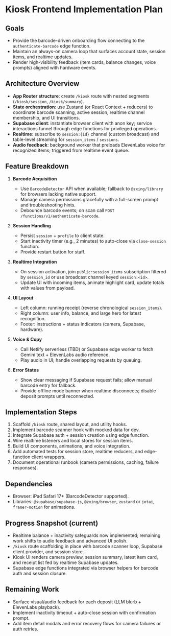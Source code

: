 # Kiosk Frontend Implementation Plan

## Goals
- Provide the barcode-driven onboarding flow connecting to the `authenticate-barcode` edge function.
- Maintain an always-on camera loop that surfaces account state, session items, and realtime updates.
- Render high-visibility feedback (item cards, balance changes, voice prompts) aligned with hardware events.

## Architecture Overview
- **App Router structure**: create `/kiosk` route with nested segments (`/kiosk/session`, `/kiosk/summary`).
- **State orchestration**: use Zustand (or React Context + reducers) to coordinate barcode scanning, active session, realtime channel membership, and UI transitions.
- **Supabase client**: instantiate browser client with anon key; service interactions funnel through edge functions for privileged operations.
- **Realtime**: subscribe to `session:{id}` channel (custom broadcast) and table-level streaming for `session_items` / `sessions`.
- **Audio feedback**: background worker that preloads ElevenLabs voice for recognized items; triggered from realtime event queue.

## Feature Breakdown
1. **Barcode Acquisition**
   - Use `BarcodeDetector` API when available; fallback to `@zxing/library` for browsers lacking native support.
   - Manage camera permissions gracefully with a full-screen prompt and troubleshooting hints.
   - Debounce barcode events; on scan call `POST /functions/v1/authenticate-barcode`.

2. **Session Handling**
   - Persist `session` + `profile` to client state.
   - Start inactivity timer (e.g., 2 minutes) to auto-close via `close-session` function.
   - Provide restart button for staff.

3. **Realtime Integration**
   - On session activation, join `public:session_items` subscription filtered by `session_id` or use broadcast channel keyed `session:<id>`.
   - Update UI with incoming items, animate highlight card, update totals with values from payload.

4. **UI Layout**
   - Left column: running receipt (reverse chronological `session_items`).
   - Right column: user info, balance, and large hero for latest recognition.
   - Footer: instructions + status indicators (camera, Supabase, hardware).

5. **Voice & Copy**
   - Call Netlify serverless (TBD) or Supabase edge worker to fetch Gemini text + ElevenLabs audio reference.
   - Play audio in UI; handle overlapping requests by queuing.

6. **Error States**
   - Show clear messaging if Supabase request fails; allow manual barcode entry for fallback.
   - Provide offline mode banner when realtime disconnects; disable deposit prompts until reconnected.

## Implementation Steps
1. Scaffold `/kiosk` route, shared layout, and utility hooks.
2. Implement barcode scanner hook with mocked data for dev.
3. Integrate Supabase auth + session creation using edge function.
4. Wire realtime listeners and local stores for session items.
5. Build UI components, animations, and voice integration.
6. Add automated tests for session store, realtime reducers, and edge-function client wrappers.
7. Document operational runbook (camera permissions, caching, failure responses).

## Dependencies
- Browser: iPad Safari 17+ (BarcodeDetector supported).
- Libraries: `@supabase/supabase-js`, `@zxing/browser`, `zustand` or `jotai`, `framer-motion` for animations.


## Progress Snapshot (current)
- Realtime balance + inactivity safeguards now implemented; remaining work shifts to audio feedback and advanced UI polish.
- `/kiosk` route scaffolding in place with barcode scanner loop, Supabase client provider, and session store.
- Kiosk UI renders camera preview, session summary, latest item card, and receipt list fed by realtime Supabase updates.
- Supabase edge functions integrated via browser helpers for barcode auth and session closure.

## Remaining Work
- Surface visual/audio feedback for each deposit (LLM blurb + ElevenLabs playback).
- Implement inactivity timeout + auto-close session with confirmation prompt.
- Add item detail modals and error recovery flows for camera failures or auth retries.

